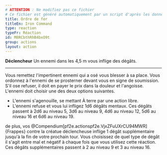 ```yaml
---
# ATTENTION : Ne modifiez pas ce fichier
# Ce fichier est généré automatiquement par un script d'après les données du module Foundry VTT officiel et de sa traduction
title: Ordre de fer
titleEn: Iron Command
type: reaction
typeFr: Réaction
id: M8RCbthRhB4bxO9t
group: actions
layout: action
---
```

<p><strong>Déclencheur</strong> Un ennemi dans les 4,5 m vous inflige des dégâts.</p><hr><p>Vous remettez l'impertinent ennemi qui a osé vous blesser à sa place. Vous ordonnez à l'ennemi de se prosterner devant vous en signe de soumission. S'il ose refuser, il doit en payer le prix dans la douleur et l'angoisse. L'ennemi doit choisir une des deux options suivantes.</p><ul><li>L'ennemi s'agenouille, se mettant <a class="entity-link" draggable="true" data-pack="pf2e.conditionspf2e" data-id="j91X7x0XSomq8d60">À terre</a> par une action libre.</li><li>L'ennemi refuse et vous lui infligez <a class="inline-roll roll" title="mental" data-mode="roll" data-flavor="mental" data-formula="1d6">1d6</a> dégâts mentaux. Ces dégâts passent à <a class="inline-roll roll" title="mental" data-mode="roll" data-flavor="mental" data-formula="2d6">2d6</a> au niveau 5, <a class="inline-roll roll" title="mental" data-mode="roll" data-flavor="mental" data-formula="3d6">3d6</a> au niveau 9, <a class="inline-roll roll" title="mental" data-mode="roll" data-flavor="mental" data-formula="4d6">4d6</a> au niveau 12, <a class="inline-roll roll" title="mental" data-mode="roll" data-flavor="mental" data-formula="5d6">5d6</a> au niveau 16 et <a class="inline-roll roll" title="mental" data-mode="roll" data-flavor="mental" data-formula="6d6">6d6</a> au niveau 19.</li></ul><p>de plus, vos @Compendium[pf2e.actionspf2e.VjxZFuUXrCU94MWR]{Frappes} contre la créatue déclencheuse inflige <a class="inline-roll roll" title="1" data-mode="roll" data-flavor="" data-formula="1">1</a> dégât supplémentaire jusqu'à la fin de votre prochain tour. Vous choisissez de quel type de dégât il s'agit entre mal et négatif à chaque fois que vous utilisez cette réaction. Ces dégâts supplémentaires passent à <a class="inline-roll roll" title="1" data-mode="roll" data-flavor="" data-formula="2">2</a> au niveau 9 et <a class="inline-roll roll" title="1" data-mode="roll" data-flavor="" data-formula="3">3</a> au niveau 16.</p>

